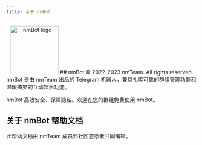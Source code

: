 ```yaml
---
title: 关于 nmBot
---
```


<center>
<!-- 图片 -->
<img src="https://websiteres.nmteam.xyz/producticon/nmBot/logo@128.png" width="128" height="128" alt="nmBot logo" />  
## nmBot  
© 2022-2023 nmTeam. All rights reserved.  
</center>
nmBot 是由 nmTeam 出品的 Telegram 机器人，兼具扎实可靠的群组管理功能和温暖搞笑的互动娱乐功能。  

nmBot 高效安全、保障隐私。欢迎在您的群组免费使用 nmBot。  

## 关于 nmBot 帮助文档

此帮助文档由 nmTeam 成员和社区志愿者共同编辑。
